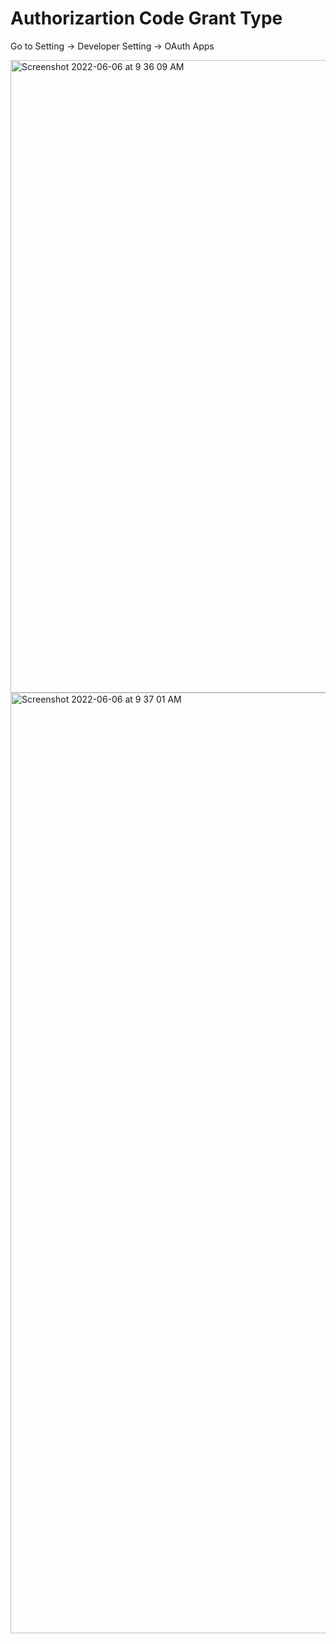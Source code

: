 # Authorizartion Code Grant Type

Go to Setting -> Developer Setting -> OAuth Apps

<img width="1012" alt="Screenshot 2022-06-06 at 9 36 09 AM" src="https://user-images.githubusercontent.com/54174687/172092953-fcc3e39e-96cd-4771-bd87-0b623bb9d900.png">

<img width="1505" alt="Screenshot 2022-06-06 at 9 37 01 AM" src="https://user-images.githubusercontent.com/54174687/172093044-827683b9-e8ae-416b-a413-180ae0801293.png">
